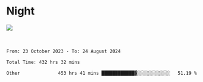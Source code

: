 <div>
<h1 align="left">Night</h1>
<img src="https://github.com/user-attachments/assets/9d416f7e-3a36-4f9c-8fdd-800c71504a94" />

<br/>
<br/>
<br/>

<!--START_SECTION:waka-->

```txt
From: 23 October 2023 - To: 24 August 2024

Total Time: 432 hrs 32 mins

Other              453 hrs 41 mins ████████████▓░░░░░░░░░░░░   51.19 %
```

<!--END_SECTION:waka-->

